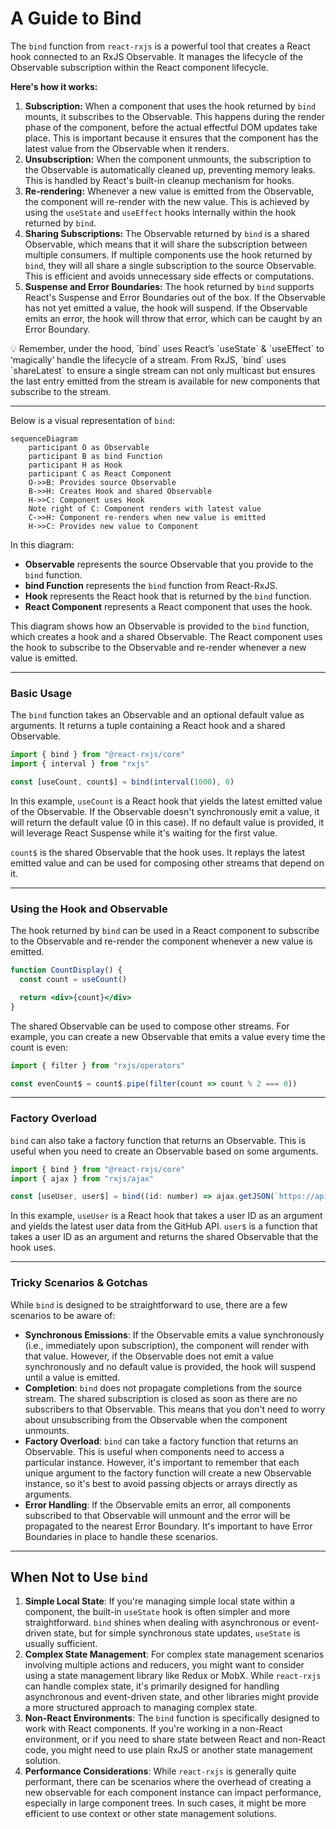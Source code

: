 # A Guide to Bind

The `bind` function from `react-rxjs` is a powerful tool that creates a React hook connected to an RxJS Observable. It manages the lifecycle of the Observable subscription within the React component lifecycle.

**Here's how it works:**

1. **Subscription:** When a component that uses the hook returned by `bind` mounts, it subscribes to the Observable. This happens during the render phase of the component, before the actual effectful DOM updates take place. This is important because it ensures that the component has the latest value from the Observable when it renders.
2. **Unsubscription:** When the component unmounts, the subscription to the Observable is automatically cleaned up, preventing memory leaks. This is handled by React's built-in cleanup mechanism for hooks.
3. **Re-rendering:** Whenever a new value is emitted from the Observable, the component will re-render with the new value. This is achieved by using the `useState` and `useEffect` hooks internally within the hook returned by `bind`.
4. **Sharing Subscriptions:** The Observable returned by `bind` is a shared Observable, which means that it will share the subscription between multiple consumers. If multiple components use the hook returned by `bind`, they will all share a single subscription to the source Observable. This is efficient and avoids unnecessary side effects or computations.
5. **Suspense and Error Boundaries:** The hook returned by `bind` supports React's Suspense and Error Boundaries out of the box. If the Observable has not yet emitted a value, the hook will suspend. If the Observable emits an error, the hook will throw that error, which can be caught by an Error Boundary.

<aside>
💡 Remember, under the hood, `bind` uses React’s `useState` & `useEffect` to ‘magically’ handle the lifecycle of a stream. From RxJS, `bind` uses `shareLatest` to ensure a single stream can not only multicast but ensures the last entry emitted from the stream is available for new components that subscribe to the stream.

</aside>

---

Below is a visual representation of `bind`:

```mermaid
sequenceDiagram
    participant O as Observable
    participant B as bind Function
    participant H as Hook
    participant C as React Component
    O->>B: Provides source Observable
    B->>H: Creates Hook and shared Observable
    H->>C: Component uses Hook
    Note right of C: Component renders with latest value
    C->>H: Component re-renders when new value is emitted
    H->>C: Provides new value to Component

```

In this diagram:

- **Observable** represents the source Observable that you provide to the `bind` function.
- **bind Function** represents the `bind` function from React-RxJS.
- **Hook** represents the React hook that is returned by the `bind` function.
- **React Component** represents a React component that uses the hook.

This diagram shows how an Observable is provided to the `bind` function, which creates a hook and a shared Observable. The React component uses the hook to subscribe to the Observable and re-render whenever a new value is emitted.

---

### Basic Usage

The `bind` function takes an Observable and an optional default value as arguments. It returns a tuple containing a React hook and a shared Observable.

```jsx
import { bind } from "@react-rxjs/core"
import { interval } from "rxjs"

const [useCount, count$] = bind(interval(1000), 0)

```

In this example, `useCount` is a React hook that yields the latest emitted value of the Observable. If the Observable doesn't synchronously emit a value, it will return the default value (0 in this case). If no default value is provided, it will leverage React Suspense while it's waiting for the first value.

`count$` is the shared Observable that the hook uses. It replays the latest emitted value and can be used for composing other streams that depend on it.

---

### Using the Hook and Observable

The hook returned by `bind` can be used in a React component to subscribe to the Observable and re-render the component whenever a new value is emitted.

```jsx
function CountDisplay() {
  const count = useCount()

  return <div>{count}</div>
}

```

The shared Observable can be used to compose other streams. For example, you can create a new Observable that emits a value every time the count is even:

```jsx
import { filter } from "rxjs/operators"

const evenCount$ = count$.pipe(filter(count => count % 2 === 0))
```

---

### Factory Overload

`bind` can also take a factory function that returns an Observable. This is useful when you need to create an Observable based on some arguments.

```jsx
import { bind } from "@react-rxjs/core"
import { ajax } from "rxjs/ajax"

const [useUser, user$] = bind((id: number) => ajax.getJSON(`https://api.github.com/users/${id}`))

```

In this example, `useUser` is a React hook that takes a user ID as an argument and yields the latest user data from the GitHub API. `user$` is a function that takes a user ID as an argument and returns the shared Observable that the hook uses.

---

### Tricky Scenarios & Gotchas

While `bind` is designed to be straightforward to use, there are a few scenarios to be aware of:

- **Synchronous Emissions**: If the Observable emits a value synchronously (i.e., immediately upon subscription), the component will render with that value. However, if the Observable does not emit a value synchronously and no default value is provided, the hook will suspend until a value is emitted.
- **Completion**: `bind` does not propagate completions from the source stream. The shared subscription is closed as soon as there are no subscribers to that Observable. This means that you don't need to worry about unsubscribing from the Observable when the component unmounts.
- **Factory Overload**: `bind` can take a factory function that returns an Observable. This is useful when components need to access a particular instance. However, it's important to remember that each unique argument to the factory function will create a new Observable instance, so it's best to avoid passing objects or arrays directly as arguments.
- **Error Handling**: If the Observable emits an error, all components subscribed to that Observable will unmount and the error will be propagated to the nearest Error Boundary. It's important to have Error Boundaries in place to handle these scenarios.

---

## When Not to Use `bind`

1. **Simple Local State**: If you're managing simple local state within a component, the built-in `useState` hook is often simpler and more straightforward. `bind` shines when dealing with asynchronous or event-driven state, but for simple synchronous state updates, `useState` is usually sufficient.
2. **Complex State Management**: For complex state management scenarios involving multiple actions and reducers, you might want to consider using a state management library like Redux or MobX. While `react-rxjs` can handle complex state, it's primarily designed for handling asynchronous and event-driven state, and other libraries might provide a more structured approach to managing complex state.
3. **Non-React Environments**: The `bind` function is specifically designed to work with React components. If you're working in a non-React environment, or if you need to share state between React and non-React code, you might need to use plain RxJS or another state management solution.
4. **Performance Considerations**: While `react-rxjs` is generally quite performant, there can be scenarios where the overhead of creating a new observable for each component instance can impact performance, especially in large component trees. In such cases, it might be more efficient to use context or other state management solutions.
